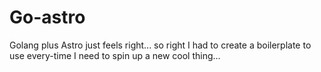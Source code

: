 # Go-astro

Golang plus Astro just feels right... so right I had to create a boilerplate to use every-time I need to spin up a new cool thing...
